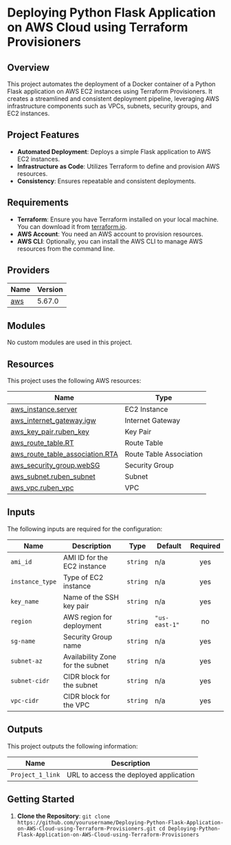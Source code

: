 # Deploying Python Flask Application on AWS Cloud using Terraform Provisioners

## Overview

This project automates the deployment of a Docker container of a Python Flask application on AWS EC2 instances using Terraform Provisioners. It creates a streamlined and consistent deployment pipeline, leveraging AWS infrastructure components such as VPCs, subnets, security groups, and EC2 instances.

## Project Features

- **Automated Deployment**: Deploys a simple Flask application to AWS EC2 instances.
- **Infrastructure as Code**: Utilizes Terraform to define and provision AWS resources.
- **Consistency**: Ensures repeatable and consistent deployments.

## Requirements

- **Terraform**: Ensure you have Terraform installed on your local machine. You can download it from [terraform.io](https://www.terraform.io/downloads.html).
- **AWS Account**: You need an AWS account to provision resources.
- **AWS CLI**: Optionally, you can install the AWS CLI to manage AWS resources from the command line.

## Providers

| Name | Version |
|------|---------|
| [aws](https://registry.terraform.io/providers/hashicorp/aws/latest/docs) | 5.67.0 |

## Modules

No custom modules are used in this project.

## Resources

This project uses the following AWS resources:

| Name | Type |
|------|------|
| [aws_instance.server](https://registry.terraform.io/providers/hashicorp/aws/latest/docs/resources/instance) | EC2 Instance |
| [aws_internet_gateway.igw](https://registry.terraform.io/providers/hashicorp/aws/latest/docs/resources/internet_gateway) | Internet Gateway |
| [aws_key_pair.ruben_key](https://registry.terraform.io/providers/hashicorp/aws/latest/docs/resources/key_pair) | Key Pair |
| [aws_route_table.RT](https://registry.terraform.io/providers/hashicorp/aws/latest/docs/resources/route_table) | Route Table |
| [aws_route_table_association.RTA](https://registry.terraform.io/providers/hashicorp/aws/latest/docs/resources/route_table_association) | Route Table Association |
| [aws_security_group.webSG](https://registry.terraform.io/providers/hashicorp/aws/latest/docs/resources/security_group) | Security Group |
| [aws_subnet.ruben_subnet](https://registry.terraform.io/providers/hashicorp/aws/latest/docs/resources/subnet) | Subnet |
| [aws_vpc.ruben_vpc](https://registry.terraform.io/providers/hashicorp/aws/latest/docs/resources/vpc) | VPC |

## Inputs

The following inputs are required for the configuration:

| Name | Description | Type | Default | Required |
|------|-------------|------|---------|:--------:|
| `ami_id` | AMI ID for the EC2 instance | `string` | n/a | yes |
| `instance_type` | Type of EC2 instance | `string` | n/a | yes |
| `key_name` | Name of the SSH key pair | `string` | n/a | yes |
| `region` | AWS region for deployment | `string` | `"us-east-1"` | no |
| `sg-name` | Security Group name | `string` | n/a | yes |
| `subnet-az` | Availability Zone for the subnet | `string` | n/a | yes |
| `subnet-cidr` | CIDR block for the subnet | `string` | n/a | yes |
| `vpc-cidr` | CIDR block for the VPC | `string` | n/a | yes |

## Outputs

This project outputs the following information:

| Name | Description |
|------|-------------|
| `Project_1_link` | URL to access the deployed application |

## Getting Started

1. **Clone the Repository**:
   `
   git clone https://github.com/yourusername/Deploying-Python-Flask-Application-on-AWS-Cloud-using-Terraform-Provisioners.git
   cd Deploying-Python-Flask-Application-on-AWS-Cloud-using-Terraform-Provisioners
    `
